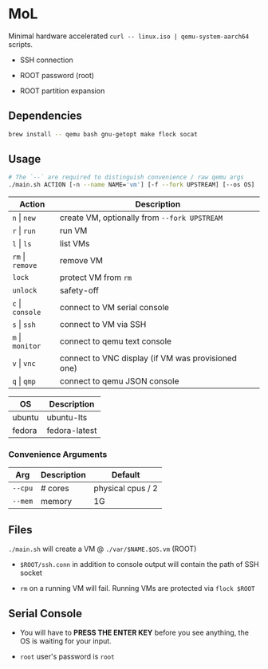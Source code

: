 # MoL

Minimal hardware accelerated `curl -- linux.iso | qemu-system-aarch64` scripts.

- SSH connection

- ROOT password (root)

- ROOT partition expansion

## Dependencies

```bash
brew install -- qemu bash gnu-getopt make flock socat
```

## Usage

```bash
# The `--` are required to distinguish convenience / raw qemu args
./main.sh ACTION [-n --name NAME='vm'] [-f --fork UPSTREAM] [--os OS] [--vnc] -- ...convenience args -- ...raw qemu args
```

| Action           | Description                                        |
| ---------------- | -------------------------------------------------- |
| `n` \| `new`     | create VM, optionally from `--fork UPSTREAM`       |
| `r` \| `run`     | run VM                                             |
| `l` \| `ls`      | list VMs                                           |
| `rm` \| `remove` | remove VM                                          |
| `lock`           | protect VM from `rm`                               |
| `unlock`         | safety-off                                         |
| `c` \| `console` | connect to VM serial console                       |
| `s` \| `ssh`     | connect to VM via SSH                              |
| `m` \| `monitor` | connect to qemu text console                       |
| `v` \| `vnc`     | connect to VNC display (if VM was provisioned one) |
| `q` \| `qmp`     | connect to qemu JSON console                       |

| OS     | Description   |
| ------ | ------------- |
| ubuntu | ubuntu-lts    |
| fedora | fedora-latest |

### Convenience Arguments

| Arg     | Description | Default           |
| ------- | ----------- | ----------------- |
| `--cpu` | # cores     | physical cpus / 2 |
| `--mem` | memory      | 1G                |

## Files

`./main.sh` will create a VM @ `./var/$NAME.$OS.vm` (ROOT)

- `$ROOT/ssh.conn` in addition to console output will contain the path of SSH socket

- `rm` on a running VM will fail. Running VMs are protected via `flock $ROOT`

## Serial Console

- You will have to **PRESS THE ENTER KEY** before you see anything, the OS is waiting for your input.

- `root` user's password is `root`
